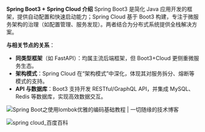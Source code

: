 **Spring Boot3 + Spring Cloud 介绍**
	Spring Boot3 是简化 Java 应用开发的框架，提供自动配置和快速启动能力；Spring Cloud 基于 Boot3 构建，专注于微服务架构的治理（如配置管理、服务发现）。两者结合为分布式系统提供全栈解决方案。

**与相关节点的关系**：

- **同类型框架**（如 FastAPI）：均属主流后端框架，但 Boot3+Cloud 更侧重微服务生态。
- **架构模式**：Spring Cloud 在“架构模式”中深化，体现其对服务拆分、熔断等模式的支持。
- **API 与数据库**：Boot3 支持开发 RESTful/GraphQL API，并集成 MySQL、Redis 等数据库，实现高效数据交互。

![Spring Boot之使用lombok优雅的编码基础教程 | 一切随缘的技术博客](https://ts1.cn.mm.bing.net/th/id/R-C.65c2ba6ee967ff5d49264727807ce0e2?rik=9OMwvi19owGYJQ&riu=http%3a%2f%2fimg.skyheng.com%2fpicture%2fspringboot%2fspring_boot_icon.png&ehk=V4kosVPO3PU%2f%2bTjRlv%2fzT77PpXdcbh%2bWam%2bGkPlpF%2fI%3d&risl=&pid=ImgRaw&r=0)

![spring cloud_百度百科](https://tse4-mm.cn.bing.net/th/id/OIP-C.0PU887Vl9HIn12ejB8JUOwHaHa?rs=1&pid=ImgDetMain)